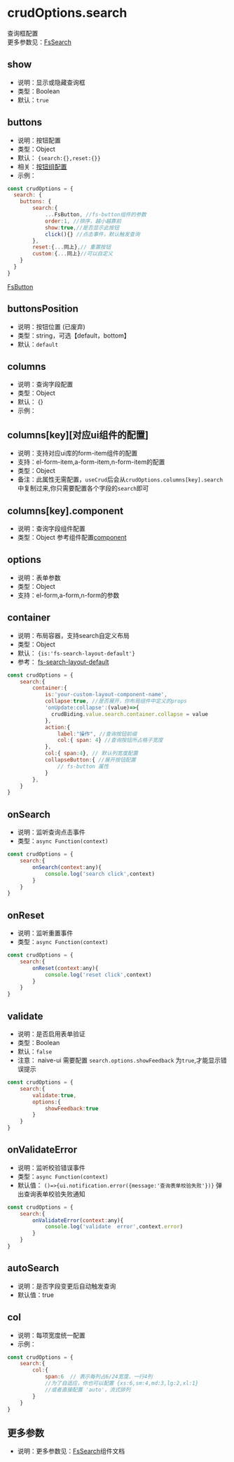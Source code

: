 
# crudOptions.search
查询框配置    
更多参数见：[FsSearch](/api/components/crud/search/index.md)



## show
* 说明：显示或隐藏查询框
* 类型：Boolean
* 默认：`true`

## buttons
* 说明：按钮配置
* 类型：Object
* 默认： `{search:{},reset:{}}`
* 相关：[按钮组配置](../common-options.md#buttons)
* 示例：

```js
const crudOptions = {
  search: {
    buttons: {
        search:{
            ...FsButton, //fs-button组件的参数
            order:1, //排序，越小越靠前
            show:true,//是否显示此按钮
            click(){} //点击事件，默认触发查询
        },
        reset:{...同上},// 重置按钮
        custom:{...同上}//可以自定义
    }
  }
}
```
[FsButton](../common-options)


## buttonsPosition
* 说明：按钮位置 (已废弃)
* 类型：string，可选【default，bottom】
* 默认：`default`


## columns
* 说明：查询字段配置
* 类型：Object
* 默认： {}
* 示例：


## columns[key][对应ui组件的配置]
* 说明：支持对应ui库的form-item组件的配置
* 支持：el-form-item,a-form-item,n-form-item的配置
* 类型：Object
* 备注：此属性无需配置，`useCrud`后会从`crudOptions.columns[key].search`中复制过来,你只需要配置各个字段的`search`即可


## columns[key].component
* 说明：查询字段组件配置
* 类型：Object
参考组件配置[component](../common-options.md)


## options
* 说明：表单参数
* 类型：Object
* 支持：el-form,a-form,n-form的参数


## container
* 说明：布局容器，支持search自定义布局
* 类型：Object
* 默认： `{is:'fs-search-layout-default'}`
* 参考： [fs-search-layout-default](https://github.com/fast-crud/fast-crud/blob/main/packages/fast-crud/src/components/search/layout-default.vue)
```js
const crudOptions = {
    search:{
        container:{
            is:'your-custom-layout-component-name',
            collapse:true, //是否展开，你布局组件中定义的props
            'onUpdate:collapse':(value)=>{
              crudBiding.value.search.container.collapse = value  
            },
            action:{
                label:"操作", //查询按钮前缀
                col:{ span: 4} //查询按钮所占格子宽度
            },
            col:{ span:4}, // 默认列宽度配置
            collapseButton:{ //展开按钮配置
                // fs-button 属性
            }
        },
    }
}

```
## onSearch
* 说明：监听查询点击事件
* 类型：`async Function(context)`

```js
const crudOptions = {
    search:{
        onSearch(context:any){
            console.log('search click',context)
        }
    }
}
```

## onReset
* 说明：监听重置事件
* 类型：`async Function(context)`

```js
const crudOptions = {
    search:{
        onReset(context:any){
            console.log('reset click',context)
        }
    }
}
```

## validate
* 说明：是否启用表单验证
* 类型：Boolean
* 默认：`false`
* 注意： naive-ui 需要配置 `search.options.showFeedback` 为`true`,才能显示错误提示
```js
const crudOptions = {
    search:{
        validate:true,
        options:{
            showFeedback:true
        }
    }
}
``` 

## onValidateError
* 说明：监听校验错误事件
* 类型：`async Function(context)`
* 默认值： `()=>{ui.notification.error({message:'查询表单校验失败'})}` 弹出查询表单校验失败通知
```js
const crudOptions = {
    search:{
        onValidateError(context:any){
            console.log('validate  error',context.error)
        }
    }
}
```

## autoSearch
* 说明：是否字段变更后自动触发查询
* 默认值：true

## col
* 说明：每项宽度统一配置
* 示例：
```js
const crudOptions = {
    search:{
        col:{
            span:6  // 表示每列占6/24宽度，一行4列
            //为了自适应，你也可以配置 {xs:6,sm:4,md:3,lg:2,xl:1}
            //或者直接配置 'auto'，流式排列
        }
    }
}
```

## 更多参数
* 说明：更多参数见：[FsSearch](/api/components/crud/search/index.md)组件文档
